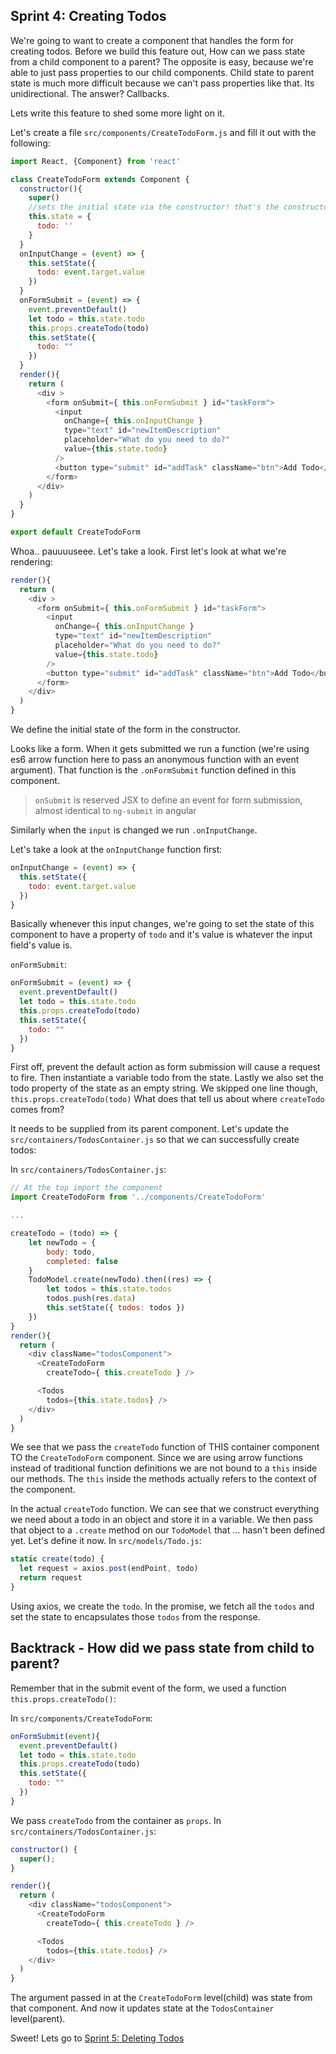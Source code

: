 ## Sprint 4: Creating Todos
We're going to want to create a component that handles the form for creating todos. Before we build this feature out, How can we pass state from a child component to a parent? The opposite is easy, because we're able to just pass properties to our child components. Child state to parent state is much more difficult because we can't pass properties like that. Its unidirectional. The answer? Callbacks.

Lets write this feature to shed some more light on it.

Let's create a file `src/components/CreateTodoForm.js` and fill it out with the following:

```js
import React, {Component} from 'react'

class CreateTodoForm extends Component {
  constructor(){
    super()
    //sets the initial state via the constructor! that's the constructor's job :)
    this.state = {
      todo: ''
    }
  }
  onInputChange = (event) => {
    this.setState({
      todo: event.target.value
    })
  }
  onFormSubmit = (event) => {
    event.preventDefault()
    let todo = this.state.todo
    this.props.createTodo(todo)
    this.setState({
      todo: ""
    })
  }
  render(){
    return (
      <div >
        <form onSubmit={ this.onFormSubmit } id="taskForm">
          <input  
            onChange={ this.onInputChange } 
            type="text" id="newItemDescription" 
            placeholder="What do you need to do?" 
            value={this.state.todo}
          />
          <button type="submit" id="addTask" className="btn">Add Todo</button>
        </form>
      </div>
    )
  }
}

export default CreateTodoForm
```

Whoa.. pauuuuseee. Let's take a look. First let's look at what we're rendering:

```js
render(){
  return (
    <div >
      <form onSubmit={ this.onFormSubmit } id="taskForm">
        <input  
          onChange={ this.onInputChange } 
          type="text" id="newItemDescription" 
          placeholder="What do you need to do?" 
          value={this.state.todo}
        />
        <button type="submit" id="addTask" className="btn">Add Todo</button>
      </form>
    </div>
  )
}
```

We define the initial state of the form in the constructor.

Looks like a form. When it gets submitted we run a function (we're using es6 arrow function here to pass an anonymous function with an event argument). That function is the `.onFormSubmit` function defined in this component.

> `onSubmit` is reserved JSX to define an event for form submission, almost identical to `ng-submit` in angular

Similarly when the `input` is changed we run `.onInputChange`.


Let's take a look at the `onInputChange` function first:

```js
onInputChange = (event) => {
  this.setState({
    todo: event.target.value
  })
}
```

Basically whenever this input changes, we're going to set the state of this component to have a property of `todo` and it's value is whatever the input field's value is.

`onFormSubmit`:

```js
onFormSubmit = (event) => {
  event.preventDefault()
  let todo = this.state.todo
  this.props.createTodo(todo)
  this.setState({
    todo: ""
  })
}
```

First off, prevent the default action as form submission will cause a request to fire. Then instantiate a variable todo from the state. Lastly we also set the todo property of the state as an empty string. We skipped one line though, `this.props.createTodo(todo)` What does that tell us about where `createTodo` comes from?

It needs to be supplied from its parent component. Let's update the `src/containers/TodosContainer.js` so that we can successfully create todos:

In `src/containers/TodosContainer.js`:  

```js
// At the top import the component
import CreateTodoForm from '../components/CreateTodoForm'

...

createTodo = (todo) => {
    let newTodo = {
        body: todo,
        completed: false
    }
    TodoModel.create(newTodo).then((res) => {
        let todos = this.state.todos
        todos.push(res.data)
        this.setState({ todos: todos })
    })
}
render(){
  return (
    <div className="todosComponent">
      <CreateTodoForm
        createTodo={ this.createTodo } />

      <Todos
        todos={this.state.todos} />
    </div>
  )
}
```

We see that we pass the `createTodo` function of THIS container component TO the `CreateTodoForm` component. Since we are using arrow functions instead of traditional function definitions we are not bound to a `this` inside our methods.  The `this` inside the methods actually refers to the context of the component. 

In the actual `createTodo` function. We can see that we construct everything we need about a todo in an object and store it in a variable. We then pass that object to a `.create` method on our `TodoModel` that ... hasn't been defined yet. Let's define it now. In `src/models/Todo.js`:

```js
static create(todo) {
  let request = axios.post(endPoint, todo)
  return request
}
```

Using axios, we create the `todo`. In the promise, we fetch all the `todos` and set the state to encapsulates those `todos` from the response.

## Backtrack - How did we pass state from child to parent?

Remember that in the submit event of the form, we used a function `this.props.createTodo()`:

In `src/components/CreateTodoForm`:

```js
onFormSubmit(event){
  event.preventDefault()
  let todo = this.state.todo
  this.props.createTodo(todo)
  this.setState({
    todo: ""
  })
}
```

We pass `createTodo` from the container as `props`. In `src/containers/TodosContainer.js`:

```js
constructor() {
  super(); 
}

render(){
  return (
    <div className="todosComponent">
      <CreateTodoForm
        createTodo={ this.createTodo } />

      <Todos
        todos={this.state.todos} />
    </div>
  )
}
```

The argument passed in at the `CreateTodoForm` level(child) was state from that component. And now it updates state at the `TodosContainer` level(parent).

Sweet! Lets go to [Sprint 5: Deleting Todos](Sprint5.md)
